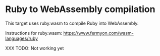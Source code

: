 # Ruby to WebAssembly compilation

This target uses ruby.wasm to compile Ruby into WebAssembly.

Instructions for ruby.wasm: https://www.fermyon.com/wasm-languages/ruby

XXX TODO: Not working yet
